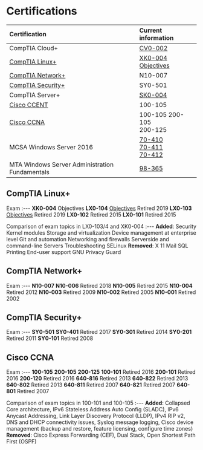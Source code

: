 # Certifications
Certification                                     | Current information
:---                                              | :---
CompTIA Cloud+                                    | [CV0-002](https://certification.comptia.org/certifications/cloud)
[CompTIA Linux+](#comptia-linux)                  | [XK0-004](https://certification.comptia.org/certifications/linux) [Objectives](https://certification.comptia.org/docs/default-source/exam-objectives/comptia-linux-xk0-004-exam-objectives.pdf)
[CompTIA Network+](#comptia-network)              | N10-007
[CompTIA Security+](#comptia-security)            | SY0-501
CompTIA Server+                                   | [SK0-004](https://certification.comptia.org/certifications/server)
[Cisco CCENT](#cisco-ccna)                        | 100-105
[Cisco CCNA](#cisco-ccna)                         | 100-105 200-105<br/>200-125
MCSA Windows Server 2016                          | [70-410](https://www.microsoft.com/en-us/learning/exam-70-410.aspx) <br/>[70-411](https://www.microsoft.com/en-us/learning/exam-70-411.aspx) <br/>[70-412](https://www.microsoft.com/en-us/learning/exam-70-412.aspx)
MTA Windows Server Administration Fundamentals    | [98-365](https://www.microsoft.com/en-us/learning/exam-98-365.aspx)

## CompTIA Linux+
Exam
:---
**XK0-004** Objectives 
**LX0-104** [Objectives](https://certification.comptia.org/docs/default-source/exam-objectives/comptia-linux-powered-by-lpi-(lx0-104).pdf?sfvrsn=c3bfde36_6) Retired 2019
**LX0-103** [Objectives](https://certification.comptia.org/docs/default-source/exam-objectives/comptia-linux-powered-by-lpi-(lx0-103).pdf?sfvrsn=c6bfde36_8) Retired 2019
**LX0-102** Retired 2015
**LX0-101** Retired 2015

Comparison of exam topics in LX0-103/4 and XK0-004
:---
**Added**: Security Kernel modules Storage and virtualization Device management at enterprise level Git and automation Networking and firewalls Serverside and command-line Servers Troubleshooting SELinux
**Removed**: X 11 Mail SQL Printing End-user support GNU Privacy Guard

## CompTIA Network+
Exam
:---
**N10-007** 
**N10-006** Retired 2018
**N10-005** Retired 2015
**N10-004** Retired 2012
**N10-003** Retired 2009
**N10-002** Retired 2005
**N10-001** Retired 2002
## CompTIA Security+
Exam
:---
**SY0-501** 
**SY0-401** Retired 2017
**SY0-301** Retired 2014
**SY0-201** Retired 2011
**SY0-101** Retired 2008
## Cisco CCNA
Exam
:---
**100-105** 
**200-105** 
**200-125** 
**100-101** Retired 2016
**200-101** Retired 2016
**200-120** Retired 2016
**640-816** Retired 2013
**640-822** Retired 2013
**640-802** Retired 2013
**640-811** Retired 2007
**640-821** Retired 2007
**640-801** Retired 2007

Comparison of exam topics in 100-101 and 100-105
:---
**Added**: Collapsed Core architecture, IPv6 Stateless Address Auto Config (SLADC), IPv6 Anycast Addressing, Link Layer Discovery Protocol (LLDP), IPv4 RIP v2, DNS and DHCP connectivity issues, Syslog message logging, Cisco device management (backup and restore, feature licensing, configure time zones)
**Removed**: Cisco Express Forwarding (CEF), Dual Stack, Open Shortest Path First (OSPF)